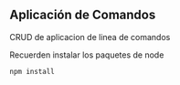 ## Aplicación de Comandos

CRUD de aplicacion de linea de comandos

Recuerden instalar los paquetes de node

```
npm install
```
